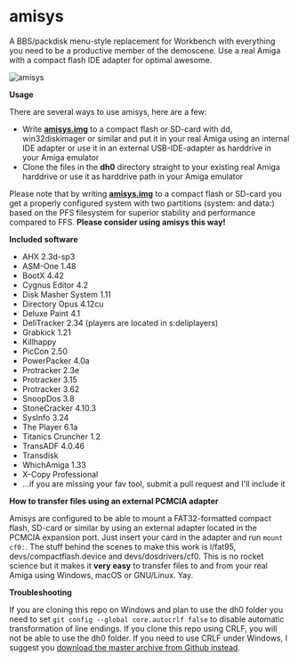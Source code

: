 # amisys
A BBS/packdisk menu-style replacement for Workbench with everything you need to be a productive member of the demoscene. Use a real Amiga with a compact flash IDE adapter for optimal awesome.

![amisys](https://github.com/cliffordcarnmo/amiga-hd-menu/blob/master/screenshot.jpg)

**Usage**

There are several ways to use amisys, here are a few:
* Write [**amisys.img**](https://www.carnmo.com/files/amisys.img) to a compact flash or SD-card with dd, win32diskimager or similar and put it in your real Amiga using an internal IDE adapter or use it in an external USB-IDE-adapter as harddrive in your Amiga emulator
* Clone the files in the **dh0** directory straight to your existing real Amiga harddrive or use it as harddrive path in your Amiga emulator

Please note that by writing [**amisys.img**](https://www.carnmo.com/files/amisys.img) to a compact flash or SD-card you get a properly configured system with two partitions (system: and data:) based on the PFS filesystem for superior stability and performance compared to FFS. **Please consider using amisys this way!**

**Included software**

* AHX 2.3d-sp3
* ASM-One 1.48
* BootX 4.42
* Cygnus Editor 4.2
* Disk Masher System 1.11
* Directory Opus 4.12cu
* Deluxe Paint 4.1
* DeliTracker 2.34 (players are located in s:deliplayers)
* Grabkick 1.21
* Killhappy
* PicCon 2.50
* PowerPacker 4.0a
* Protracker 2.3e
* Protracker 3.15
* Protracker 3.62
* SnoopDos 3.8
* StoneCracker 4.10.3
* SysInfo 3.24
* The Player 6.1a
* Titanics Cruncher 1.2
* TransADF 4.0.46
* Transdisk
* WhichAmiga 1.33
* X-Copy Professional
* ...if you are missing your fav tool, submit a pull request and I'll include it

**How to transfer files using an external PCMCIA adapter**

Amisys are configured to be able to mount a FAT32-formatted compact flash, SD-card or similar by using an external adapter located in the PCMCIA expansion port. Just insert your card in the adapter and run `mount cf0:`. The stuff behind the scenes to make this work is l/fat95, devs/compactflash.device and devs/dosdrivers/cf0. This is no rocket science but it makes it **very easy** to transfer files to and from your real Amiga using Windows, macOS or GNU/Linux. Yay.

**Troubleshooting**

If you are cloning this repo on Windows and plan to use the dh0 folder you need to set `git config --global core.autocrlf false` to disable automatic transformation of line endings. If you clone this repo using CRLF, you will not be able to use the dh0 folder. If you need to use CRLF under Windows, I suggest you [download the master archive from Github instead](https://github.com/cliffordcarnmo/amisys/archive/master.zip).
